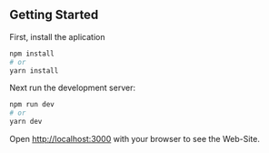 ## Getting Started

First, install the aplication

```bash
npm install 
# or
yarn install
```

Next run the development server:

```bash
npm run dev
# or
yarn dev
```


Open [http://localhost:3000](http://localhost:3000) with your browser to see the Web-Site.
